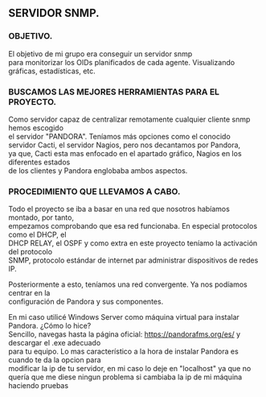 ## SERVIDOR SNMP.  

### OBJETIVO.  

El objetivo de mi grupo era conseguir un servidor snmp  
para monitorizar los OIDs planificados de cada agente.
Visualizando gráficas, estadísticas, etc.  

### BUSCAMOS LAS MEJORES HERRAMIENTAS PARA EL PROYECTO.  

Como servidor capaz de centralizar remotamente cualquier cliente snmp hemos escogido  
el servidor "PANDORA". Teníamos más opciones como el conocido  
servidor Cacti, el servidor Nagios, pero nos decantamos por Pandora,  
ya que, Cacti esta mas enfocado en el apartado gráfico, Nagios en los diferentes estados  
de los clientes y Pandora englobaba ambos aspectos.  

### PROCEDIMIENTO QUE LLEVAMOS A CABO.  

Todo el proyecto se iba a basar en una red que nosotros habíamos montado, por tanto,  
empezamos comprobando que esa red funcionaba. En especial protocolos como el DHCP, el  
DHCP RELAY, el OSPF y como extra en este proyecto teníamo la activación del protocolo  
SNMP, protocolo estándar de internet par administrar dispositivos de redes IP.  

Posteriormente a esto, teníamos una red convergente. Ya nos podíamos centrar en la  
configuración de Pandora y sus componentes.

En mi caso utilicé Windows Server como máquina virtual para instalar Pandora. ¿Cómo lo hice?  
Sencillo, navegas hasta la página oficial: https://pandorafms.org/es/ y descargar el .exe adecuado  
para tu equipo. Lo mas característico a la hora de instalar Pandora es cuando te da la opcion para  
modificar la ip de tu servidor, en mi caso lo deje en "localhost" ya que no quería que me diese ningun problema si cambiaba la ip de mi máquina haciendo pruebas
